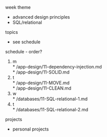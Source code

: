 week theme  
  * advanced design principles  
  * SQL/relational  
  
topics  
  * see schedule  
  
schedule - order?  
  1. m  
    * /app-design/11-dependency-injection.md  
    * /app-design/11-SOLID.md  
  2. t  
    * /app-design/11-MOVE.md  
    * /app-design/11-CLEAN.md  
  3. w  
    * /databases/11-SQL-relational-1.md  
  4. t  
    * /databases/11-SQL-relational-2.md  
  
projects  
  * personal projects  

